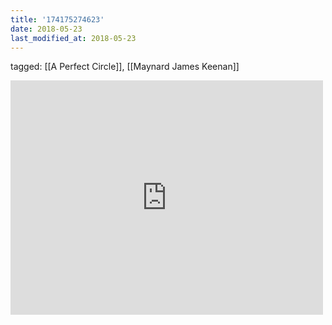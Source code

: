 ```yaml
---
title: '174175274623'
date: 2018-05-23
last_modified_at: 2018-05-23
---
```

tagged: [[A Perfect Circle]], [[Maynard James Keenan]]
<iframe allow="accelerometer; autoplay; clipboard-write; encrypted-media; gyroscope; picture-in-picture" allowfullscreen="" frameborder="0" height="375" id="youtube_iframe" src="https://www.youtube.com/embed/0VdnEQVBPIw?feature=oembed&amp;enablejsapi=1&amp;origin=https://safe.txmblr.com&amp;wmode=opaque" width="500"></iframe>
